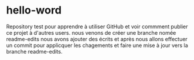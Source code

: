 # hello-word
Repository test pour apprendre à utiliser GitHub
et voir commment publier ce projet à d'autres users.
nous venons de créer une branche nomée readme-edits
nous avons ajouter des écrits et après nous allons effectuer un commit pour applicquer les chagements et faire une mise à jour vers la branche readme-edits.
